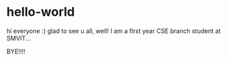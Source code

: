 # hello-world
hi everyone :)
glad to see u all,
well! I am a first year CSE branch student at SMVIT...

BYE!!!!

